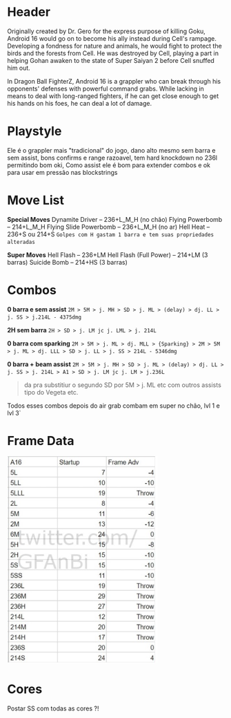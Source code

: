 <!-- TITLE: Android 16 -->
<!-- SUBTITLE: A quick summary of Geral -->

# Header
Originally created by Dr. Gero for the express purpose of killing Goku, Android 16 would go on to become his ally instead during Cell's rampage. Developing a fondness for nature and animals, he would fight to protect the birds and the forests from Cell. He was destroyed by Cell, playing a part in helping Gohan awaken to the state of Super Saiyan 2 before Cell snuffed him out.

In Dragon Ball FighterZ, Android 16 is a grappler who can break through his opponents' defenses with powerful command grabs. While lacking in means to deal with long-ranged fighters, if he can get close enough to get his hands on his foes, he can deal a lot of damage. 
# Playstyle
Ele é o grappler mais "tradicional" do jogo, dano alto mesmo sem barra e sem assist, bons confirms e range razoavel, tem  hard knockdown no 236l permitindo bom oki,
Como assist ele é bom para extender combos e ok para usar em pressão nas blockstrings
# Move List
**Special Moves**
Dynamite Driver – 236+L_M_H (no chão)
Flying Powerbomb – 214+L_M_H 
Flying Slide Powerbomb – 236+L_M_H (no ar)
Hell Heat – 236+S ou 214+S
`Golpes com H gastam 1 barra e tem suas propriedades alteradas`

**Super Moves**
Hell Flash – 236+LM
Hell Flash (Full Power) – 214+LM (3 barras)
Suicide Bomb – 214+HS (3 barras)

# Combos
**0 barra e sem assist**
`2M > 5M > j. MH > SD > j. ML > (delay) > dj. LL > j. SS > j.214L - 4375dmg`

**2H sem barra**
`2H > SD > j. LM jc j. LML > j. 214L`

**0 barra com sparking**
`2M > 5M > j. ML > dj. MLL > {Sparking} > 2M > 5M > j. ML > dj. LLL > SD > j. LL > j. SS > 214L - 5346dmg`

**0 barra  + beam assist**
`2M > 5M > j. MH > SD > j. ML > (delay) > dj. LL > j. SS > j. 214L > A1 > SD > j. LM jc j. LM > j.236L`
> da pra substitiur o segundo SD por 5M  > j. ML etc com outros assists tipo do Vegeta etc.

Todos esses combos depois do air grab combam em super no chão, lvl 1 e lvl 3`


# Frame Data

![A 16 Frame Data](/uploads/a-16-frame-data.jpg "A 16 Frame Data")

# Cores
Postar SS com todas as cores ?!
